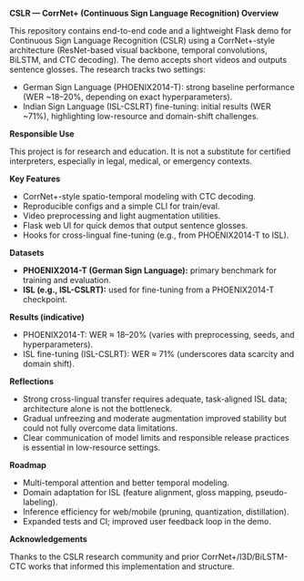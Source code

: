 **CSLR — CorrNet+ (Continuous Sign Language Recognition)
Overview**

This repository contains end-to-end code and a lightweight Flask demo for Continuous Sign
Language Recognition (CSLR) using a CorrNet+-style architecture (ResNet-based visual
backbone, temporal convolutions, BiLSTM, and CTC decoding). The demo accepts short videos
and outputs sentence glosses. The research tracks two settings:

* German Sign Language (PHOENIX2014-T): strong baseline performance (WER
~18–20%, depending on exact hyperparameters).
* Indian Sign Language (ISL-CSLRT) fine-tuning: initial results (WER ~71%), highlighting
low-resource and domain-shift challenges.

**Responsible Use**

This project is for research and education. It is not a substitute for certified interpreters,
especially in legal, medical, or emergency contexts.

**Key Features**

* CorrNet+-style spatio-temporal modeling with CTC decoding.
* Reproducible configs and a simple CLI for train/eval.
* Video preprocessing and light augmentation utilities.
* Flask web UI for quick demos that output sentence glosses.
* Hooks for cross-lingual fine-tuning (e.g., from PHOENIX2014-T to ISL).

**Datasets**

* **PHOENIX2014-T (German Sign Language):** primary benchmark for training and
evaluation.
* **ISL (e.g., ISL-CSLRT):** used for fine-tuning from a PHOENIX2014-T checkpoint.

**Results (indicative)**

* PHOENIX2014-T: WER ≈ 18–20% (varies with preprocessing, seeds, and
hyperparameters).
* ISL fine-tuning (ISL-CSLRT): WER ≈ 71% (underscores data scarcity and domain shift).

**Reflections**

* Strong cross-lingual transfer requires adequate, task-aligned ISL data; architecture alone
is not the bottleneck.
* Gradual unfreezing and moderate augmentation improved stability but could not fully
overcome data limitations.
* Clear communication of model limits and responsible release practices is essential in
low-resource settings.

**Roadmap**

* Multi-temporal attention and better temporal modeling.
* Domain adaptation for ISL (feature alignment, gloss mapping, pseudo-labeling).
* Inference efficiency for web/mobile (pruning, quantization, distillation).
* Expanded tests and CI; improved user feedback loop in the demo.

**Acknowledgements**

Thanks to the CSLR research community and prior CorrNet+/I3D/BiLSTM-CTC works that
informed this implementation and structure.
